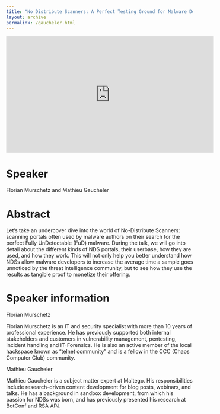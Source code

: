```yaml
---
title: "No Distribute Scanners: A Perfect Testing Ground for Malware Developers"
layout: archive
permalink: /gaucheler.html
---
```


<iframe width="560" height="315" src="https://www.youtube.com/embed/h7awdMeTn9w" title="YouTube video player" frameborder="0" allow="accelerometer; autoplay; clipboard-write; encrypted-media; gyroscope; picture-in-picture" allowfullscreen></iframe>

# Speaker

Florian Murschetz and Mathieu Gaucheler

# Abstract

Let’s take an undercover dive into the world of No-Distribute Scanners: scanning portals often used by malware authors on their search for the perfect Fully UnDetectable (FuD) malware. During the talk, we will go into detail about the different kinds of NDS portals, their userbase, how they are used, and how they work. This will not only help you better understand how NDSs allow malware developers to increase the average time a sample goes unnoticed by the threat intelligence community, but to see how they use the results as tangible proof to monetize their offering.

# Speaker information

Florian Murschetz

Florian Murschetz is an IT and security specialist with more than 10 years of professional experience. He has previously supported both internal stakeholders and customers in vulnerability management, pentesting, incident handling and IT-Forensics. He is also an active member of the local hackspace known as “telnet community” and is a fellow in the CCC (Chaos Computer Club) community.

 Mathieu Gaucheler
 
 Mathieu Gaucheler is a subject matter expert at Maltego. His responsibilities include research-driven content development for blog posts, webinars, and talks. He has a background in sandbox development, from which his passion for NDSs was born, and has previously presented his research at BotConf and RSA APJ.

